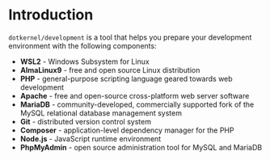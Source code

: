 # Introduction

`dotkernel/development` is a tool that helps you prepare your development environment with the following components:

- **WSL2** - Windows Subsystem for Linux
- **AlmaLinux9** - free and open source Linux distribution
- **PHP** - general-purpose scripting language geared towards web development
- **Apache** - free and open-source cross-platform web server software
- **MariaDB** - community-developed, commercially supported fork of the MySQL relational database management system
- **Git** - distributed version control system
- **Composer** - application-level dependency manager for the PHP
- **Node.js** - JavaScript runtime environment
- **PhpMyAdmin** - open source administration tool for MySQL and MariaDB
